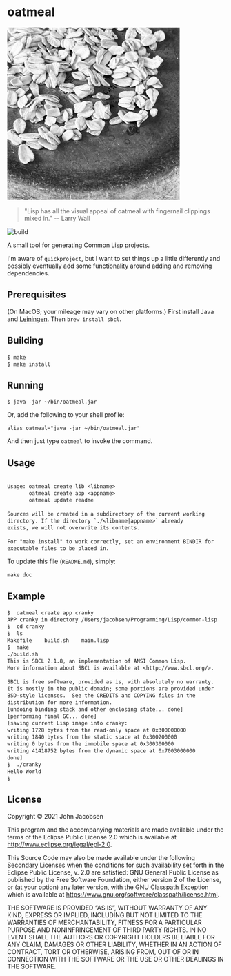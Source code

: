 # oatmeal

<img src="/oats.jpg" width="400">

> "Lisp has all the visual appeal of oatmeal with fingernail clippings mixed in."
> -- Larry Wall

![build](https://github.com/eigenhombre/oatmeal/actions/workflows/build.yml/badge.svg)

A small tool for generating Common Lisp projects.

I'm aware of `quickproject`, but I want to set things up a little
differently and possibly eventually add some functionality around adding and removing
dependencies.

## Prerequisites

(On MacOS; your mileage may vary on other platforms.) First install
Java and [Leiningen](https://leiningen.org/).  Then `brew install sbcl`.

## Building

    $ make
    $ make install

## Running

    $ java -jar ~/bin/oatmeal.jar

Or, add the following to your shell profile:

    alias oatmeal="java -jar ~/bin/oatmeal.jar"

And then just type `oatmeal` to invoke the command.


## Usage

<!-- BEGIN OATMEAL USAGE -->
```

Usage: oatmeal create lib <libname>
       oatmeal create app <appname>
       oatmeal update readme

Sources will be created in a subdirectory of the current working
directory. If the directory `./<libname|appname>` already
exists, we will not overwrite its contents.

For "make install" to work correctly, set an environment BINDIR for
executable files to be placed in.

```
<!-- END OATMEAL USAGE -->

To update this file (`README.md`), simply:

    make doc

## Example

    $  oatmeal create app cranky
    APP cranky in directory /Users/jacobsen/Programming/Lisp/common-lisp
    $  cd cranky
    $  ls
    Makefile	build.sh	main.lisp
    $  make
    ./build.sh
    This is SBCL 2.1.8, an implementation of ANSI Common Lisp.
    More information about SBCL is available at <http://www.sbcl.org/>.

    SBCL is free software, provided as is, with absolutely no warranty.
    It is mostly in the public domain; some portions are provided under
    BSD-style licenses.  See the CREDITS and COPYING files in the
    distribution for more information.
    [undoing binding stack and other enclosing state... done]
    [performing final GC... done]
    [saving current Lisp image into cranky:
    writing 1728 bytes from the read-only space at 0x300000000
    writing 1840 bytes from the static space at 0x300200000
    writing 0 bytes from the immobile space at 0x300300000
    writing 41418752 bytes from the dynamic space at 0x7003000000
    done]
    $  ./cranky
    Hello World
    $

## License

Copyright © 2021 John Jacobsen

This program and the accompanying materials are made available under the
terms of the Eclipse Public License 2.0 which is available at
http://www.eclipse.org/legal/epl-2.0.

This Source Code may also be made available under the following Secondary
Licenses when the conditions for such availability set forth in the Eclipse
Public License, v. 2.0 are satisfied: GNU General Public License as published by
the Free Software Foundation, either version 2 of the License, or (at your
option) any later version, with the GNU Classpath Exception which is available
at https://www.gnu.org/software/classpath/license.html.

THE SOFTWARE IS PROVIDED “AS IS”, WITHOUT WARRANTY OF ANY KIND,
EXPRESS OR IMPLIED, INCLUDING BUT NOT LIMITED TO THE WARRANTIES OF
MERCHANTABILITY, FITNESS FOR A PARTICULAR PURPOSE AND NONINFRINGEMENT
OF THIRD PARTY RIGHTS. IN NO EVENT SHALL THE AUTHORS OR COPYRIGHT
HOLDERS BE LIABLE FOR ANY CLAIM, DAMAGES OR OTHER LIABILITY, WHETHER
IN AN ACTION OF CONTRACT, TORT OR OTHERWISE, ARISING FROM, OUT OF OR
IN CONNECTION WITH THE SOFTWARE OR THE USE OR OTHER DEALINGS IN THE
SOFTWARE.
